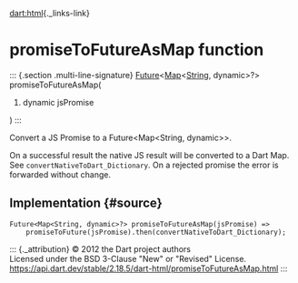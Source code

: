 [dart:html](../dart-html/dart-html-library){._links-link}

promiseToFutureAsMap function
=============================

::: {.section .multi-line-signature}
[Future](../dart-async/future-class)\<[Map](../dart-core/map-class)\<[String](../dart-core/string-class),
dynamic\>?\> promiseToFutureAsMap(

1.  dynamic jsPromise

)
:::

Convert a JS Promise to a Future\<Map\<String, dynamic\>\>.

On a successful result the native JS result will be converted to a Dart
Map. See `convertNativeToDart_Dictionary`. On a rejected promise the
error is forwarded without change.

Implementation {#source}
--------------

``` {.language-dart data-language="dart"}
Future<Map<String, dynamic>?> promiseToFutureAsMap(jsPromise) =>
    promiseToFuture(jsPromise).then(convertNativeToDart_Dictionary);
```

::: {._attribution}
© 2012 the Dart project authors\
Licensed under the BSD 3-Clause \"New\" or \"Revised\" License.\
<https://api.dart.dev/stable/2.18.5/dart-html/promiseToFutureAsMap.html>
:::
